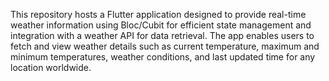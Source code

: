 This repository hosts a Flutter application designed to provide real-time weather information using Bloc/Cubit for efficient state management and integration with a weather API for data retrieval. The app enables users to fetch and view weather details such as current temperature, maximum and minimum temperatures, weather conditions, and last updated time for any location worldwide.


